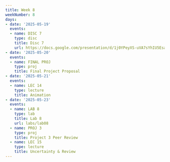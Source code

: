 ```yaml
---
title: Week 8
weekNumber: 8
days:
- date: '2025-05-19'
  events:
  - name: DISC 7
    type: disc
    title: Disc 7
    url: https://docs.google.com/presentation/d/1j0YPeyXS-uVA7sYhIU5Esa0rBrXXPTqYf_q6hfA2Wx4/edit?usp=sharing
- date: '2025-05-20'
  events:
  - name: FINAL PROJ
    type: proj
    title: Final Project Proposal
- date: '2025-05-21'
  events:
  - name: LEC 14
    type: lecture
    title: Animation
- date: '2025-05-23'
  events:
  - name: LAB 8
    type: lab
    title: Lab 8
    url: labs/lab08
  - name: PROJ 3
    type: proj
    title: Project 3 Peer Review
  - name: LEC 15
    type: lecture
    title: Uncertainty & Review
---
```


